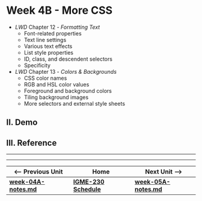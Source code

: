 # Week 4B - More CSS

- *LWD* Chapter 12 - *Formatting Text*
  - Font-related properties
  - Text line settings
  - Various text effects
  - List style properties
  - ID, class, and descendent selectors
  - Specificity
- *LWD* Chapter 13 - *Colors & Backgrounds*
  - CSS color names
  - RGB and HSL color values
  - Foreground and background colors
  - Tiling background images
  - More selectors and external style sheets



## II. Demo
 
 
## III. Reference

<hr><hr>

| <-- Previous Unit | Home | Next Unit -->
| --- | --- | --- 
| [**week-04A-notes.md**](week-04A-notes.md)     |  [**IGME-230 Schedule**](../schedule.md) | [**week-05A-notes.md**](week-05A-notes.md)

